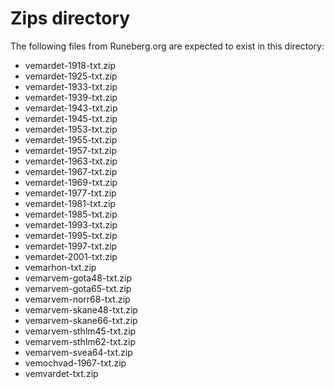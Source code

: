 # Zips directory

The following files from Runeberg.org are expected to exist in this directory:

 * vemardet-1918-txt.zip
 * vemardet-1925-txt.zip
 * vemardet-1933-txt.zip
 * vemardet-1939-txt.zip
 * vemardet-1943-txt.zip
 * vemardet-1945-txt.zip
 * vemardet-1953-txt.zip
 * vemardet-1955-txt.zip
 * vemardet-1957-txt.zip
 * vemardet-1963-txt.zip
 * vemardet-1967-txt.zip
 * vemardet-1969-txt.zip
 * vemardet-1977-txt.zip
 * vemardet-1981-txt.zip
 * vemardet-1985-txt.zip
 * vemardet-1993-txt.zip
 * vemardet-1995-txt.zip
 * vemardet-1997-txt.zip
 * vemardet-2001-txt.zip
 * vemarhon-txt.zip
 * vemarvem-gota48-txt.zip
 * vemarvem-gota65-txt.zip
 * vemarvem-norr68-txt.zip
 * vemarvem-skane48-txt.zip
 * vemarvem-skane66-txt.zip
 * vemarvem-sthlm45-txt.zip
 * vemarvem-sthlm62-txt.zip
 * vemarvem-svea64-txt.zip
 * vemochvad-1967-txt.zip
 * vemvardet-txt.zip
